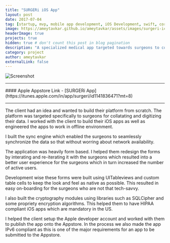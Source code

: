 ```yaml
---
title: "SURGERi iOS App"
layout: post
date: 2017-07-04
tag: [startup, mvp, mobile app development, iOS Development, swift, core data, encryption, synchronization, offline database]
image: https://ameytavkar.github.io/ameytavkar/assets/images/surgeri-icon.png
headerImage: true
projects: true
hidden: true # don't count this post in blog pagination
description: "A specialized medical app targeted towards surgeons to collate and analyze their data in a never before fashion."
category: project
author: ameytavkar
externalLink: false
---
```


![Screenshot](https://ameytavkar.github.io/ameytavkar/assets/images/surgeri-screenshots.jpg)

<hr />
#### Apple Appstore Link - [SURGERi App](https://itunes.apple.com/in/app/surgeri/id1141836471?mt=8)
<hr />

The client had an idea and wanted to build their platform from scratch. The platform was targeted specifically to surgeons for collatating and digitizing their data. I worked with the client to build their iOS apps as well as engineered the apps to work in offline environment. 

I built the sync engine which enabled the surgeons to seamlessly synchronize the data so that without worring about network availability.

The application was heavily form based. I helped them redesign the forms by interating and re-iterating it with the surgeons which resulted into a better user experience for the surgeons which in turn increased the number of active users.

Development wise these forms were built using UITableviews and custom table cells to keep the look and feel as native as possible. This resulted in easy on-boarding for the surgeons who are not that tech-savvy.

I also built the cryptography modules using libraries such as SQLCipher and some propriety encryption algorithms. This helped them to have HIPAA compliant iOS apps which are mandatory in the US.

I helped the client setup the Apple developer account and worked with them to publish the app onto the Appstore. In the process we also made the app IPv6 compliant as this is one of the major requirements for an app to be submitted to the Appstore.
